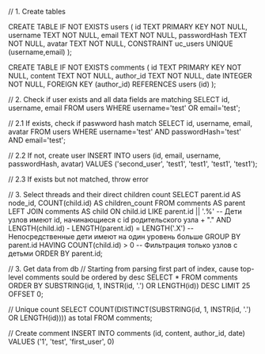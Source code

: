 // 1. Create tables

CREATE TABLE IF NOT EXISTS users (
  id TEXT PRIMARY KEY NOT NULL,
  username TEXT NOT NULL,
  email TEXT NOT NULL,
  passwordHash TEXT NOT NULL,
  avatar TEXT NOT NULL,
  CONSTRAINT uc_users UNIQUE (username,email)
);

CREATE TABLE IF NOT EXISTS comments (
  id TEXT PRIMARY KEY NOT NULL,
  content TEXT NOT NULL,
  author_id TEXT NOT NULL,
  date INTEGER NOT NULL,
  FOREIGN KEY (author_id) REFERENCES users (id)
);

// 2. Check if user exists and all data fields are matching
SELECT id, username, email FROM users WHERE username='test' OR email='test';

// 2.1 If exists, check if paswword hash match
SELECT id, username, email, avatar  FROM users WHERE username='test' AND passwordHash='test' AND email='test';

// 2.2 If not, create user
INSERT INTO users (id, email, username, passwordHash, avatar) VALUES ('second_user', 'test1', 'test1', 'test1', 'test1');

// 2.3 If exists but not matched, throw error

// 3. Select threads and their direct children count
SELECT
    parent.id AS node_id,
    COUNT(child.id) AS children_count
FROM
    comments AS parent
LEFT JOIN
    comments AS child
ON
    child.id LIKE parent.id || '.%'             -- Дети узлов имеют id, начинающиеся с id родительского узла + "."
    AND LENGTH(child.id) - LENGTH(parent.id) = LENGTH('.X')  -- Непосредственные дети имеют на один уровень больше
GROUP BY
    parent.id
HAVING
    COUNT(child.id) > 0                        -- Фильтрация только узлов с детьми
ORDER BY
    parent.id;

// 3. Get data from db
// Starting from parsing first part of index, cause top-level comments sould be ordered by desc
SELECT * FROM comments ORDER BY SUBSTRING(id, 1, INSTR(id, '.') OR LENGTH(id)) DESC LIMIT 25 OFFSET 0;

// Unique count
SELECT COUNT(DISTINCT(SUBSTRING(id, 1, INSTR(id, '.') OR LENGTH(id)))) as total FROM comments;

// Create comment
INSERT INTO comments (id, content, author_id, date) VALUES ('1', 'test', 'first_user', 0)

